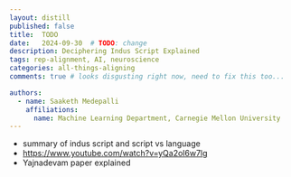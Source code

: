 ```yaml
---
layout: distill
published: false
title:  TODO
date:   2024-09-30  # TODO: change
description: Deciphering Indus Script Explained
tags: rep-alignment, AI, neuroscience
categories: all-things-aligning
comments: true # looks disgusting right now, need to fix this too...

authors:
  - name: Saaketh Medepalli
    affiliations: 
      name: Machine Learning Department, Carnegie Mellon University
---
```



* summary of indus script and script vs language
* https://www.youtube.com/watch?v=yQa2ol6w7lg 
* Yajnadevam paper explained